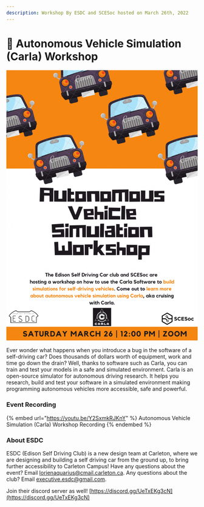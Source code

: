 ```yaml
---
description: Workshop By ESDC and SCESoc hosted on March 26th, 2022
---
```


# 🚗 Autonomous Vehicle Simulation (Carla) Workshop

![Autonomous Vehicle Simulation (Carla) Workshop Banner](<../../.gitbook/assets/image (2).png>)

Ever wonder what happens when you introduce a bug in the software of a self-driving car? Does thousands of dollars worth of equipment, work and time go down the drain? Well, thanks to software such as Carla, you can train and test your models in a safe and simulated environment. Carla is an open-source simulator for autonomous driving research. It helps you research, build and test your software in a simulated environment making programming autonomous vehicles more accessible, safe and powerful.

### Event Recording

{% embed url="https://youtu.be/Y2SxmkRJKnY" %}
Autonomous Vehicle Simulation (Carla) Workshop Recording
{% endembed %}

### About ESDC

ESDC (Edison Self Driving Club) is a new design team at Carleton, where we are designing and building a self driving car from the ground up, to bring further accessibility to Carleton Campus! Have any questions about the event? Email lorienaquarius@cmail.carleton.ca. Any questions about the club? Email [executive.esdc@gmail.com](mailto:executive.esdc@gmail.com).&#x20;

Join their discord server as well! [https://discord.gg/UeTxEKg3cN](https://discord.gg/UeTxEKg3cN)
